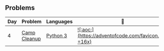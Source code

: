 


## Problems
| Day | Problem | Languages | :link: |
| - | - | - | - |
| 4 | [Camp Cleanup](https://github.com/dorijv/AdventOfCode/tree/main/Day_4) | [Python 3](https://github.com/dorijv/AdventOfCode/blob/main/Day_4/CampCleanup.py) | [![:aoc:](https://adventofcode.com/favicon.png =16x)](https://adventofcode.com/2022/day/4) |